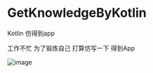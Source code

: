 # GetKnowledgeByKotlin
Kotlin 仿得到app

工作不忙 为了锻炼自己 打算仿写一下 得到App

![image](https://github.com/Jack1995/GetKnowledgeByKotlin/blob/master/screenshot/dedao.png)
